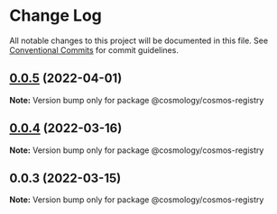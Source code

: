 # Change Log

All notable changes to this project will be documented in this file.
See [Conventional Commits](https://conventionalcommits.org) for commit guidelines.

## [0.0.5](https://github.com/pyramation/cosmology/compare/@cosmology/cosmos-registry@0.0.4...@cosmology/cosmos-registry@0.0.5) (2022-04-01)

**Note:** Version bump only for package @cosmology/cosmos-registry





## [0.0.4](https://github.com/pyramation/cosmology/compare/@cosmology/cosmos-registry@0.0.3...@cosmology/cosmos-registry@0.0.4) (2022-03-16)

**Note:** Version bump only for package @cosmology/cosmos-registry





## 0.0.3 (2022-03-15)

**Note:** Version bump only for package @cosmology/cosmos-registry
